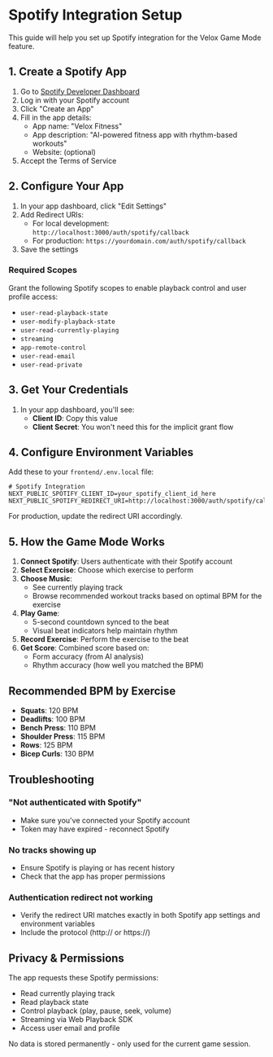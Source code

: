 # Spotify Integration Setup

This guide will help you set up Spotify integration for the Velox Game Mode feature.

## 1. Create a Spotify App

1. Go to [Spotify Developer Dashboard](https://developer.spotify.com/dashboard)
2. Log in with your Spotify account
3. Click "Create an App"
4. Fill in the app details:
   - App name: "Velox Fitness"
   - App description: "AI-powered fitness app with rhythm-based workouts"
   - Website: (optional)
5. Accept the Terms of Service

## 2. Configure Your App

1. In your app dashboard, click "Edit Settings"
2. Add Redirect URIs:
   - For local development: `http://localhost:3000/auth/spotify/callback`
   - For production: `https://yourdomain.com/auth/spotify/callback`
3. Save the settings

### Required Scopes

Grant the following Spotify scopes to enable playback control and user profile access:

- `user-read-playback-state`
- `user-modify-playback-state`
- `user-read-currently-playing`
- `streaming`
- `app-remote-control`
- `user-read-email`
- `user-read-private`

## 3. Get Your Credentials

1. In your app dashboard, you'll see:
   - **Client ID**: Copy this value
   - **Client Secret**: You won't need this for the implicit grant flow

## 4. Configure Environment Variables

Add these to your `frontend/.env.local` file:

```env
# Spotify Integration
NEXT_PUBLIC_SPOTIFY_CLIENT_ID=your_spotify_client_id_here
NEXT_PUBLIC_SPOTIFY_REDIRECT_URI=http://localhost:3000/auth/spotify/callback
```

For production, update the redirect URI accordingly.

## 5. How the Game Mode Works

1. **Connect Spotify**: Users authenticate with their Spotify account
2. **Select Exercise**: Choose which exercise to perform
3. **Choose Music**: 
   - See currently playing track
   - Browse recommended workout tracks based on optimal BPM for the exercise
4. **Play Game**: 
   - 5-second countdown synced to the beat
   - Visual beat indicators help maintain rhythm
5. **Record Exercise**: Perform the exercise to the beat
6. **Get Score**: Combined score based on:
   - Form accuracy (from AI analysis)
   - Rhythm accuracy (how well you matched the BPM)

## Recommended BPM by Exercise

- **Squats**: 120 BPM
- **Deadlifts**: 100 BPM
- **Bench Press**: 110 BPM
- **Shoulder Press**: 115 BPM
- **Rows**: 125 BPM
- **Bicep Curls**: 130 BPM

## Troubleshooting

### "Not authenticated with Spotify"
- Make sure you've connected your Spotify account
- Token may have expired - reconnect Spotify

### No tracks showing up
- Ensure Spotify is playing or has recent history
- Check that the app has proper permissions

### Authentication redirect not working
- Verify the redirect URI matches exactly in both Spotify app settings and environment variables
- Include the protocol (http:// or https://)

## Privacy & Permissions

The app requests these Spotify permissions:
- Read currently playing track
- Read playback state
- Control playback (play, pause, seek, volume)
- Streaming via Web Playback SDK
- Access user email and profile

No data is stored permanently - only used for the current game session. 